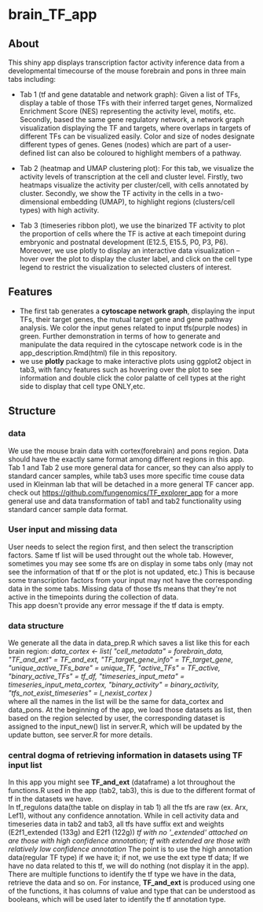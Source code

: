 # brain_TF_app
## About  
This shiny app displays transcription factor activity inference data from a developmental timecourse of the mouse forebrain and pons in three main tabs including:

  - Tab 1 (tf and gene datatable and network graph): Given a list of TFs, display a table of those TFs with their inferred target genes, Normalized Enrichment Score (NES) representing the activity level, motifs, etc. Secondly, based the same gene regulatory network, a network graph visualization displaying the TF and targets, where overlaps in targets of different TFs can be visualized easily. Color and size of nodes designate different types of genes. Genes (nodes) which are part of a user-defined list can also be coloured to highlight members of a pathway.

  - Tab 2 (heatmap and UMAP clustering plot): For this tab, we visualize the activity levels of transcription at the cell and cluster level. Firstly, two heatmaps visualize the activity per cluster/cell, with cells annotated by cluster. Secondly, we show the TF activity in the cells in a two-dimensional embedding (UMAP), to highlight regions (clusters/cell types) with high activity.

  - Tab 3 (timeseries ribbon plot), we use the binarized TF activity to plot the proportion of cells where the TF is active at each timepoint during embryonic and postnatal development (E12.5, E15.5, P0, P3, P6). Moreover, we use plotly to display an interactive data visualization – hover over the plot to display the cluster label, and click on the cell type legend to restrict the visualization to selected clusters of interest.  


## Features
- The first tab generates a **cytoscape network graph**, displaying the input TFs, their target genes, the mutual target gene and gene pathway analysis. 
We color the input genes related to input tfs(purple nodes) in green. Further demonstration in terms of how to generate and manipulate the data required in the cytoscape network code is in the app_description.Rmd(html) file in this repository.  
- we use **plotly** package to make interactive plots using ggplot2 object in tab3, with fancy features such as hovering over the plot to see information and double click the color palatte of cell types at the right side to display that cell type ONLY,etc.

## Structure  
### data
We use the mouse brain data with cortex(forebrain) and pons region. Data should have the exactly same format among different regions in this app. 
Tab 1 and Tab 2 use more general data for cancer, so they can also apply to standard cancer samples, while tab3 uses more specific time couse data used in Kleinman lab that will be detached in a more general TF cancer app.  
check out <https://github.com/fungenomics/TF_explorer_app> for a more general use and data transformation of tab1 and tab2 functionality using standard cancer sample data format.  
### User input and missing data  
User needs to select the region first, and then select the transcription factors. Same tf list will be used throught out the whole tab. 
However, sometimes you may see some tfs are on display in some tabs only (may not see the information of that tf or the plot is not updated, etc.) This is because some transcription factors from your input may not have the corresponding data in the some tabs. Missing data of those tfs means that they're not active in the timepoints during the collection of data.  
This app doesn't provide any error message if the tf data is empty.  
### data structure
We generate all the data in data_prep.R which saves a list like this for each brain region:
*data_cortex <- list(
  "cell_metadata"  = forebrain_data,
  "TF_and_ext" = TF_and_ext,
  "TF_target_gene_info" = TF_target_gene,
  "unique_active_TFs_bare" = unique_TF,
  "active_TFs" = TF_active,
  "binary_active_TFs" = tf_df,
  "timeseries_input_meta" = timeseries_input_meta_cortex,
  "binary_activity" = binary_activity,
  "tfs_not_exist_timeseries" = l_nexist_cortex
)*    
where all the names in the list will be the same for data_cortex and data_pons.
At the beginning of the app, we load those datasets as list, then based on the region selected by user, the corresponding dataset is assigned to the input_new() list in server.R,
which will be updated by the update button, see server.R for more details.
### central dogma of retrieving information in datasets using TF input list  
In this app you might see **TF_and_ext** (dataframe) a lot throughout the functions.R used in the app (tab2, tab3), this is due to the different format of tf in the  datasets we have.  
In tf_regulons data(the table on display in tab 1) all the tfs are raw (ex. Arx, Lef1), without any confidence annotation. While in cell activity data and timeseries data in tab2 and tab3, all tfs have suffix ext and weights (E2f1_extended (133g) and E2f1 (122g)) *tf with no '_extended' attached on are those with high confidence annotation; tf with extended are those with relatively low confidence annotation*
The point is to use the high annotation data(regular TF type) if we have it; if not, we use the ext type tf data; If we have no data related to this tf, we will do nothing (not display it in the app).  
There are multiple functions to identify the tf type we have in the data, retrieve the data and so on. For instance, **TF_and_ext** is produced using one of the functions, it has columns of value and type that can be understood as booleans, which will be used later to identify the tf annotation type.  

















